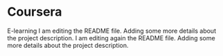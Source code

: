 # Coursera
E-learning
I am editing the README file. Adding some more details about the project description.
I am editing again the README file. Adding some more details about the project description.
